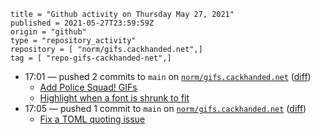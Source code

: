 ```
title = "Github activity on Thursday May 27, 2021"
published = 2021-05-27T23:59:59Z
origin = "github"
type = "repository_activity"
repository = [ "norm/gifs.cackhanded.net",]
tag = [ "repo-gifs-cackhanded-net",]
```

* 17:01 — pushed 2 commits to `main` on [`norm/gifs.cackhanded.net`](https://github.com/norm/gifs.cackhanded.net) ([diff](https://github.com/norm/gifs.cackhanded.net/compare/49dc08bf4ac491990e4fabd6bec1504e300e399c..f3945316dc711ae5d9a1e7976533b7076d867959))
  * [Add Police Squad! GIFs](https://github.com/norm/gifs.cackhanded.net/commit/da4e5fd7ce35bb22268efbed58089ba7ab45ba1e)
  * [Highlight when a font is shrunk to fit](https://github.com/norm/gifs.cackhanded.net/commit/f3945316dc711ae5d9a1e7976533b7076d867959)
* 17:05 — pushed 1 commit to `main` on [`norm/gifs.cackhanded.net`](https://github.com/norm/gifs.cackhanded.net) ([diff](https://github.com/norm/gifs.cackhanded.net/compare/f3945316dc711ae5d9a1e7976533b7076d867959..540c28817dc7c0da5acdc5281524f6f5c95a410a))
  * [Fix a TOML quoting issue](https://github.com/norm/gifs.cackhanded.net/commit/540c28817dc7c0da5acdc5281524f6f5c95a410a)
